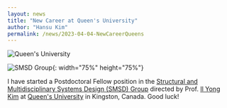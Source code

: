 ```yaml
---
layout: news
title: "New Career at Queen's University"
author: "Hansu Kim"
permalink: /news/2023-04-04-NewCareerQueens
---
```

![Queen's University](https://user-images.githubusercontent.com/54526956/230099209-94437726-4cf9-4c9c-a94b-7f7277dd5998.jpg)   
  
![SMSD Group](https://github.com/kim-hansu/kim-hansu.github.io/assets/54526956/98f20799-1ccd-4c86-abad-22715481eb1f){: width="75%" height="75%"}   
  
I have started a Postdoctoral Fellow position in the [Structural and Multidisciplinary Systems Design (SMSD) Group](https://ilyongkim.ca/) directed by Prof. [Il Yong Kim](https://scholar.google.com/citations?hl=en&user=9nbcizgAAAAJ) at [Queen's University](https://www.queensu.ca/) in Kingston, Canada. Good luck!  
